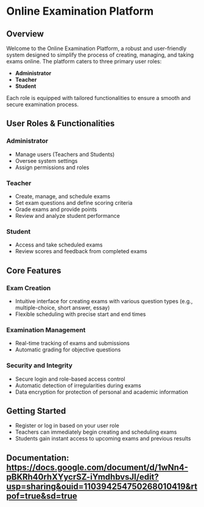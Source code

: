 # Online Examination Platform

## Overview
Welcome to the Online Examination Platform, a robust and user-friendly system designed to simplify the process of creating, managing, and taking exams online. The platform caters to three primary user roles:

- **Administrator**
- **Teacher**
- **Student**

Each role is equipped with tailored functionalities to ensure a smooth and secure examination process.

## User Roles & Functionalities

### Administrator
- Manage users (Teachers and Students)
- Oversee system settings
- Assign permissions and roles

### Teacher
- Create, manage, and schedule exams
- Set exam questions and define scoring criteria
- Grade exams and provide points
- Review and analyze student performance

### Student
- Access and take scheduled exams
- Review scores and feedback from completed exams

## Core Features

### Exam Creation
- Intuitive interface for creating exams with various question types (e.g., multiple-choice, short answer, essay)
- Flexible scheduling with precise start and end times

### Examination Management
- Real-time tracking of exams and submissions
- Automatic grading for objective questions

### Security and Integrity
- Secure login and role-based access control
- Automatic detection of irregularities during exams
- Data encryption for protection of personal and academic information

## Getting Started
- Register or log in based on your user role
- Teachers can immediately begin creating and scheduling exams
- Students gain instant access to upcoming exams and previous results

##  Documentation: https://docs.google.com/document/d/1wNn4-pBKRh40rhXYycrSZ-iYmdhbvsJI/edit?usp=sharing&ouid=110394254750268010419&rtpof=true&sd=true



